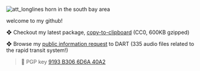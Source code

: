 ![att_longlines horn in the south bay area](https://user-images.githubusercontent.com/47793500/167224722-b7778370-0c93-4cc8-b97f-fad73a3ff516.jpg)

welcome to my github!

❖ Checkout my latest package, [copy-to-clipboard](https://github.com/clairelizbet/copy-to-clipboard) (CC0, 600KB gzipped)

❖ Browse my [public information request](https://github.com/clairelizbet/public-data-requests/tree/main/2021-01-12-DART) to DART (335 audio files related to the rapid transit system!)

> 🔑 PGP key [9193 B306 6D6A 40A2](https://clairecampbell.io/static/7DFB12DCD3D24F17765CC2669193B3066D6A40A2.asc)

